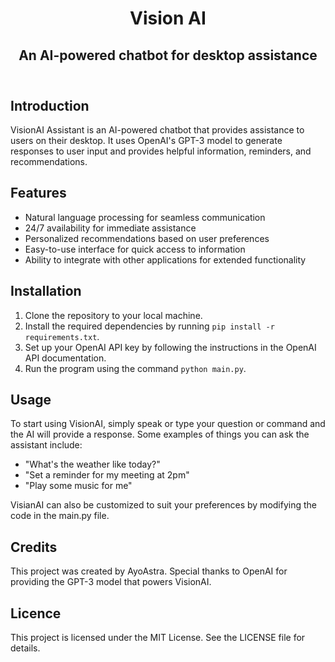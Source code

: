 <!DOCTYPE html>
<html>
<head>
</head>
<body>
	<header>
		<h1>Vision AI</h1>
		<h2>An AI-powered chatbot for desktop assistance</h2>
	</header>
	<main>
		 <section>
			<h2>Introduction</h2>
			<p>VisionAI Assistant is an AI-powered chatbot that provides assistance to users on their desktop. It uses OpenAI's GPT-3 model to generate responses to user input and provides helpful information, reminders, and recommendations.</p>
			<h2>Features</h2>
			<ul>
				<li>Natural language processing for seamless communication</li>
				<li>24/7 availability for immediate assistance</li>
				<li>Personalized recommendations based on user preferences</li>
				<li>Easy-to-use interface for quick access to information</li>
				<li>Ability to integrate with other applications for extended functionality</li>
			</ul>
		</section>
    	<section>
		<h2>Installation</h2>
		<ol>
			<li>Clone the repository to your local machine.</li>
			<li>Install the required dependencies by running <code>pip install -r requirements.txt</code>.</li>
			<li>Set up your OpenAI API key by following the instructions in the OpenAI API documentation.</li>
			<li>Run the program using the command <code>python main.py</code>.</li>
		</ol>
	</section>

<section>
		<h2>Usage</h2>
		<p>To start using VisionAI, simply speak or type your question or command and the AI will provide a response. Some examples of things you can ask the assistant include:</p>
		<ul>
			<li>"What's the weather like today?"</li>
			<li>"Set a reminder for my meeting at 2pm"</li>
			<li>"Play some music for me"</li>
		</ul>
		<p>VisianAI can also be customized to suit your preferences by modifying the code in the main.py file.</p> 
  </section>
  <section>
<h2>Credits</h2>
<p>This project was created by AyoAstra. Special thanks to OpenAI for providing the GPT-3 model that powers VisionAI.</p>
  <section>
    <h2>Licence</h2>
    <p>This project is licensed under the MIT License. See the LICENSE file for details.</p>
  </section>

